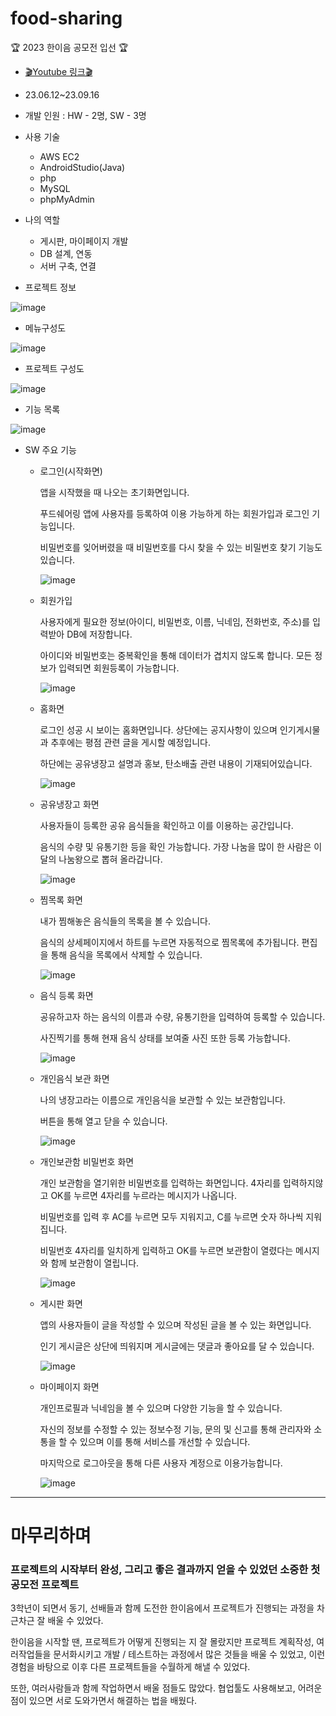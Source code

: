# food-sharing  
🏆 2023 한이음 공모전 입선 🏆
* [🎬Youtube 링크🎬](https://youtu.be/o3GsTX4JVY4?si=fFSOrZmdRMNxyKwv)
* 23.06.12~23.09.16
* 개발 인원 : HW - 2명, SW - 3명
* 사용 기술
  * AWS EC2
  * AndroidStudio(Java)
  * php
  * MySQL
  * phpMyAdmin
* 나의 역할
  * 게시판, 마이페이지 개발
  * DB 설계, 연동
  * 서버 구축, 연결
  
* 프로젝트 정보

![image](https://github.com/MinseoK1m/food-sharing/assets/138808284/930cc90d-9882-49d4-b4ac-544aaf83e3f5)


* 메뉴구성도

![image](https://github.com/MinseoK1m/food-sharing/assets/138808284/944e10f4-bef1-43e5-90b1-5accde582b1a) 

* 프로젝트 구성도

![image](https://github.com/MinseoK1m/food-sharing/assets/138808284/1dc377af-13f2-4c16-a4b9-7593db6bd4f2)


* 기능 목록

![image](https://github.com/MinseoK1m/food-sharing/assets/138808284/03be361f-ab35-4cb3-9819-9c9f039b4a72)

* SW 주요 기능

  
  * 로그인(시작화면)
    
    앱을 시작했을 때 나오는 초기화면입니다.
  
    푸드쉐어링 앱에 사용자를 등록하여 이용 가능하게 하는 회원가입과 로그인 기능입니다.
    
    비밀번호를 잊어버렸을 때 비밀번호를 다시 찾을 수 있는 비밀번호 찾기 기능도 있습니다.
    
    ![image](https://github.com/MinseoK1m/food-sharing/assets/138808284/27e9976a-ab19-4517-b595-5c5d9efda778)

  * 회원가입

    사용자에게 필요한 정보(아이디, 비밀번호, 이름, 닉네임, 전화번호, 주소)를 입력받아 DB에 저장합니다.
 
    아이디와 비밀번호는 중복확인을 통해 데이터가 겹치지 않도록 합니다. 모든 정보가 입력되면 회원등록이 가능합니다.
 
    ![image](https://github.com/MinseoK1m/food-sharing/assets/138808284/382a3895-d79d-4202-8fee-8bb29a674f88)


  *  홈화면

     로그인 성공 시 보이는 홈화면입니다. 상단에는 공지사항이 있으며 인기게시물과 추후에는 평점 관련 글을 게시할 예정입니다.
 
     하단에는 공유냉장고 설명과 홍보, 탄소배출 관련 내용이 기재되어있습니다.
 
     ![image](https://github.com/MinseoK1m/food-sharing/assets/138808284/5ab7fd80-f1a4-4f0e-bfb6-a11abeea5ac7)

   * 공유냉장고 화면
 
     사용자들이 등록한 공유 음식들을 확인하고 이를 이용하는 공간입니다.

     음식의 수량 및 유통기한 등을 확인 가능합니다. 가장 나눔을 많이 한 사람은 이달의 나눔왕으로 뽑혀 올라갑니다.
  
     ![image](https://github.com/MinseoK1m/food-sharing/assets/138808284/0ceaa430-970e-4e4e-9122-beca56c35507)


   * 찜목록 화면
 
     내가 찜해놓은 음식들의 목록을 볼 수 있습니다.

     음식의 상세페이지에서 하트를 누르면 자동적으로 찜목록에 추가됩니다. 편집을 통해 음식을 목록에서 삭제할 수 있습니다.

     ![image](https://github.com/MinseoK1m/food-sharing/assets/138808284/7ced6708-dc3d-4b24-a93a-307b6fdad493)


  
   * 음식 등록 화면

     공유하고자 하는 음식의 이름과 수량, 유통기한을 입력하여 등록할 수 있습니다.

     사진찍기를 통해 현재 음식 상태를 보여줄 사진 또한 등록 가능합니다.

     ![image](https://github.com/MinseoK1m/food-sharing/assets/138808284/414036e3-c8cb-4b7c-8fe1-db602854bee3)


   * 개인음식 보관 화면

     나의 냉장고라는 이름으로 개인음식을 보관할 수 있는 보관함입니다.

     버튼을 통해 열고 닫을 수 있습니다.

     ![image](https://github.com/MinseoK1m/food-sharing/assets/138808284/22c6302e-93b9-4f89-a8a6-a89fe8a02d35)


  * 개인보관함 비밀번호 화면

    개인 보관함을 열기위한 비밀번호를 입력하는 화면입니다. 4자리를 입력하지않고 OK를 누르면 4자리를 누르라는 메시지가 나옵니다.

    비밀번호를 입력 후 AC를 누르면 모두 지워지고, C를 누르면 숫자 하나씩 지워집니다.

    비밀번호 4자리를 일치하게 입력하고 OK를 누르면 보관함이 열렸다는 메시지와 함께 보관함이 열립니다.

    ![image](https://github.com/MinseoK1m/food-sharing/assets/138808284/efaaa651-883f-41cd-9e73-df3d58a08e7e)

  * 게시판 화면

    앱의 사용자들이 글을 작성할 수 있으며 작성된 글을 볼 수 있는 화면입니다.

    인기 게시글은 상단에 띄워지며 게시글에는 댓글과 좋아요를 달 수 있습니다.

    ![image](https://github.com/MinseoK1m/food-sharing/assets/138808284/fd05e445-c33a-465a-b775-4e30e37b04b0)

  * 마이페이지 화면

    개인프로필과 닉네임을 볼 수 있으며 다양한 기능을 할 수 있습니다.

    자신의 정보를 수정할 수 있는 정보수정 기능, 문의 및 신고를 통해 관리자와 소통을 할 수 있으며 이를 통해 서비스를 개선할 수 있습니다.

    마지막으로 로그아웃을 통해 다른 사용자 계정으로 이용가능합니다.

    ![image](https://github.com/MinseoK1m/food-sharing/assets/138808284/748fbfab-8611-46ca-83d8-b1d190f88a00)

--- 
# 마무리하며

### 프로젝트의 시작부터 완성, 그리고 좋은 결과까지 얻을 수 있었던 소중한 첫 공모전 프로젝트

3학년이 되면서 동기, 선배들과 함께 도전한 한이음에서 
프로젝트가 진행되는 과정을 차근차근 잘 배울 수 있었다.

한이음을 시작할 땐, 프로젝트가 어떻게 진행되는 지 잘 몰랐지만
프로젝트 계획작성, 여러작업들을 문서화시키고 개발 / 테스트하는 과정에서
많은 것들을 배울 수 있었고, 이런 경험을 바탕으로 이후 다른 프로젝트들을 수월하게 해낼 수 있었다.

또한, 여러사람들과 함께 작업하면서 배울 점들도 많았다.
협업툴도 사용해보고, 어려운 점이 있으면 서로 도와가면서 해결하는 법을 배웠다.



